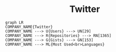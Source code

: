 <h1 align="center">Twitter</h1>

```mermaid
graph LR
COMPANY_NAME{Twitter}
COMPANY_NAME ---> U{Users} ---> UN[29]
COMPANY_NAME ---> R{Repositories} ---> RN[1365]
COMPANY_NAME ---> G{Gists} ---> GN[153]
COMPANY_NAME ---> ML{Most Used<br>Languages}
```

